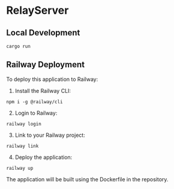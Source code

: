 # RelayServer

## Local Development

```
cargo run
```

## Railway Deployment

To deploy this application to Railway:

1. Install the Railway CLI:

```
npm i -g @railway/cli
```

2. Login to Railway:

```
railway login
```

3. Link to your Railway project:

```
railway link
```

4. Deploy the application:

```
railway up
```

The application will be built using the Dockerfile in the repository.
